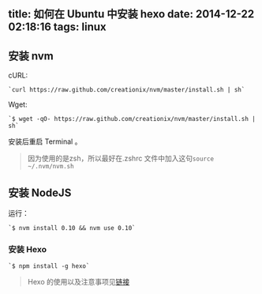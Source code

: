 title: 如何在 Ubuntu 中安装 hexo
date: 2014-12-22 02:18:16
tags: linux
---

## 安装 nvm

cURL:

	`curl https://raw.github.com/creationix/nvm/master/install.sh | sh`
	
Wget:

	`$ wget -qO- https://raw.github.com/creationix/nvm/master/install.sh | sh`

安装后重启 Terminal 。

> 因为使用的是zsh，所以最好在.zshrc 文件中加入这句`source ~/.nvm/nvm.sh` 

## 安装 NodeJS

运行：

	`$ nvm install 0.10 && nvm use 0.10`
	
### 安装 Hexo
	`$ npm install -g hexo`
	
> Hexo 的使用以及注意事项见[链接](http://hexo.io/docs/)